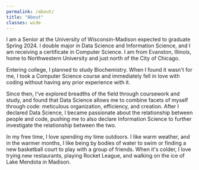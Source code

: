 ```yaml
---
permalink: /about/
title: "About"
classes: wide
---
```


I am a Senior at the University of Wisconsin-Madison expected to graduate Spring 2024. I double major in Data Science and Information Science, and I am receiving a certificate in Computer Science. I am from Evanston, Illinois, home to Northwestern University and just north of the City of Chicago.

Entering college, I planned to study Biochemistry. When I found it wasn't for me, I took a Computer Science course and immediately fell in love with coding without having any prior experience with it. 

Since then, I've explored breadths of the field through coursework and study, and found that Data Science allows me to combine facets of myself through code: meticulous organization, efficiency, and creation. After I declared Data Science, I became passionate about the relationship between people and code, pushing me to also declare Information Science to further investigate the relationship between the two.

In my free time, I love spending my time outdoors. I like warm weather, and in the warmer months, I like being by bodies of water to swim or finding a new basketball court to play with a group of friends. When it's colder, I love trying new restaurants, playing Rocket League, and walking on the ice of Lake Mendota in Madison.
